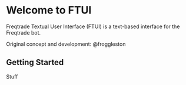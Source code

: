 # Welcome to FTUI

Freqtrade Textual User Interface (FTUI) is a text-based interface for the Freqtrade bot.

Original concept and development: @froggleston

## Getting Started

Stuff